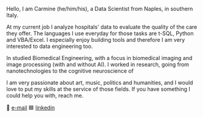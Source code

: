 Hello, I am Carmine (he/him/his), a Data Scientist from Naples, in southern Italy. 

At my current job I analyze hospitals' data to evaluate the quality of the care they offer. The languages I use everyday for those tasks are t-SQL, Python and VBA/Excel. 
I especially enjoy building tools and therefore I am very interested to data engineering too. 

In studied Biomedical Engineering, with a focus in biomedical imaging and image processing (with and without AI). I worked in research, going from nanotechnologies to the cognitive neuroscience of 

I am very passionate about art, music, politics and humanities, and I would love to put my skills at the service of those fields. If you have something I could help you with, reach me.

📧 [e-mail](gnolo@live.it)
🟦 [linkedin](https://www.linkedin.com/in/gnolo/)

